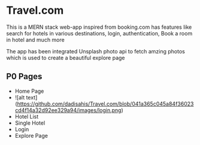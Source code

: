 # Travel.com

This is a MERN stack web-app inspired from booking.com has features like search for hotels in various destinations, login, authentication, Book a room in hotel and much more

The app has been integrated Unsplash photo api to fetch amzing photos which is used to create a beautiful explore page 

## P0 Pages
- Home Page
- ![alt text] (https://github.com/dadisahis/Travel.com/blob/041a365c045a84f36023cd4f14a32d92ee329a94/images/login.png)
- Hotel List 
- Single Hotel
- Login
- Explore Page
